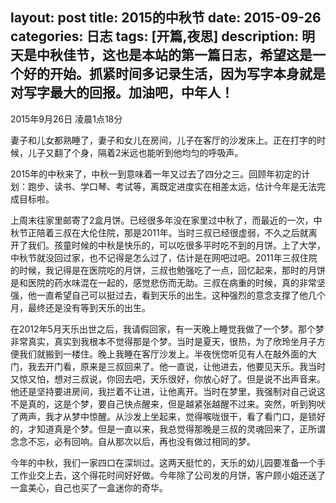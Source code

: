layout: post
title: 2015的中秋节
date: 2015-09-26
categories: 日志
tags: [开篇,夜思]
description: 明天是中秋佳节，这也是本站的第一篇日志，希望这是一个好的开始。抓紧时间多记录生活，因为写字本身就是对写字最大的回报。加油吧，中年人！
---
2015年9月26日 凌晨1点18分

妻子和儿女都熟睡了，妻子和女儿在房间，儿子在客厅的沙发床上。正在打字的时候，儿子又翻了个身，隔着2米远也能听到他均匀的呼吸声。

2015年的中秋来了，中秋一到意味着一年又过去了四分之三。回顾年初定的计划：跑步、读书、学口琴、考试等，离既定进度实在相差太远，估计今年是无法完成目标啦。

上周末往家里邮寄了2盒月饼。已经很多年没在家里过中秋了，而最近的一次，中秋节正陪着三叔在大伦住院，那是2011年。当时三叔已经很虚弱，不久之后就离开了我们。孩童时候的中秋是快乐的，可以吃很多平时吃不到的月饼。上了大学，中秋节就没回过家，也不记得是怎么过了，估计是在网吧过吧。2011年三叔住院的时候，我记得是在医院吃的月饼，三叔也勉强吃了一点，回忆起来，那时的月饼是和医院的药水味混在一起的，感觉悲伤而无助。三叔在病重的时候，真的非常坚强，他一直希望自己可以挺过去，看到天乐的出生。这种强烈的意念支撑了他几个月，最终还是没有等到天乐的出生。

在2012年5月天乐出世之后，我请假回家，有一天晚上睡觉我做了一个梦。那个梦非常真实，真实到我根本不觉得那是个梦。当时是夏天，很热，为了欣玲坐月子方便我们就搬到一楼住。晚上我睡在客厅沙发上。半夜恍惚听见有人在敲外面的大门，我去开门看，原来是三叔回来了。他一直说，让他进去，他要见天乐。我当时又惊又怕，想对三叔说，你回去吧，天乐很好，你放心好了。但是说不出声音来。他还是坚持要进房间，我拦着不让进，让他离开。当时在梦里，我强制对自己说这不是真的，这是个梦，要自己快点醒来，但是越紧张越醒不过来。突然，听到狗吠了两声，我才从梦中惊醒。从沙发上坐起来，觉得喉咙很干，看了看门口，是锁好的，才知道真是个梦。但是一直以来，我总觉得那晚是三叔的灵魂回来了，正所谓念念不忘，必有回响。自从那次以后，再也没有做过相同的梦。

今年的中秋，我们一家四口在深圳过。这两天挺忙的，天乐的幼儿园要准备一个手工作业交上去，这个得花时间好好做。今年除了公司发的月饼，客户顾小姐还送了一盒美心，自己也买了一盒迷你的奇华。






